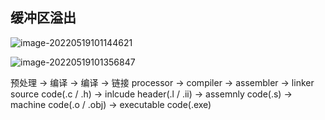 ## 缓冲区溢出

![image-20220519101144621](https://typora-1309407228.cos.ap-shanghai.myqcloud.com/image-20220519101144621.png)

![image-20220519101356847](https://typora-1309407228.cos.ap-shanghai.myqcloud.com/image-20220519101356847.png)

预处理 -> 编译 -> 编译 -> 链接
processor -> compiler -> assembler -> linker
source code(.c / .h) -> inlcude header(.l / .ii) -> assemnly code(.s) -> machine code(.o / .obj) -> executable code(.exe)